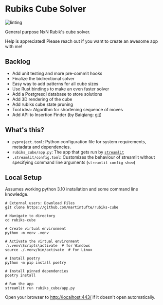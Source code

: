 # Rubiks Cube Solver
![linting](https://github.com/martintufte/rubiks-cube/actions/workflows/pre-commit.yml/badge.svg)

General purpose NxN Rubik's cube solver.

Help is appreciated! Please reach out if you want to create an awesome app with me!

## Backlog
* Add unit testing and more pre-commit hooks
* Finalize the bidirectional solver
* Easy way to add patterns for all cube sizes
* Use Rust bindings to make an even faster solver
* Add a Postgresql database to store solutions
* Add 3D rendering of the cube
* Add rubiks cube state pruning
* Tool idea: Algorithm for shortening sequence of moves
* Add API to Insertion Finder (by Baiqiang: [git](https://github.com/Baiqiang/333.fm))

## What's this?
- `pyproject.toml`: Python configuration file for system requirements, metadata and dependencies.
- `rubiks_cube/app.py`: The app that gets run by [`streamlit`](https://docs.streamlit.io/)
- `.streamlit/config.toml`: Customizes the behaviour of streamlit without specifying command line arguments (`streamlit config show`)

## Local Setup
Assumes working python 3.10 installation and some command line knowledge.

```shell
# External users: Download Files
git clone https://github.com/martintufte/rubiks-cube

# Navigate to directory
cd rubiks-cube

# Create virtual environment
python -m venv .venv

# Activate the virtual environment
.\.venv\Scripts\activate  # for Windows
source ./.venv/bin/activate  # for Linux

# Install poetry
python -m pip install poetry

# Install pinned dependencies
poetry install

# Run the app
streamlit run rubiks_cube/app.py
```

Open your browser to [http://localhost:443/](http://localhost:443/) if it doesn't open automatically.
